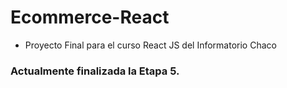 # Ecommerce-React

- Proyecto Final para el curso React JS del Informatorio Chaco

### Actualmente finalizada la Etapa 5.